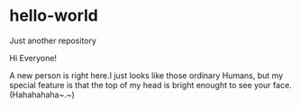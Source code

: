 # hello-world
Just another repository

Hi Everyone!

A new person is right here.I just looks like those ordinary Humans,
but my special feature is that the top of my head is bright enought to see your face.(Hahahahaha~.~)
